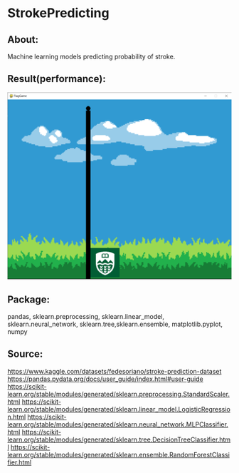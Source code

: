 # StrokePredicting

## About: 
Machine learning models predicting probability of stroke.

## Result(performance):
![](https://github.com/StevenYang23/FlagRaisingGame/blob/main/screenshot.png)

## Package: 
pandas, sklearn.preprocessing, sklearn.linear_model, sklearn.neural_network, sklearn.tree,sklearn.ensemble, matplotlib.pyplot, numpy

## Source:
https://www.kaggle.com/datasets/fedesoriano/stroke-prediction-dataset
https://pandas.pydata.org/docs/user_guide/index.html#user-guide
https://scikit-learn.org/stable/modules/generated/sklearn.preprocessing.StandardScaler.html
https://scikit-learn.org/stable/modules/generated/sklearn.linear_model.LogisticRegression.html
https://scikit-learn.org/stable/modules/generated/sklearn.neural_network.MLPClassifier.html
https://scikit-learn.org/stable/modules/generated/sklearn.tree.DecisionTreeClassifier.html
https://scikit-learn.org/stable/modules/generated/sklearn.ensemble.RandomForestClassifier.html
